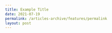 ```yaml
---
title: Example Title
date: 2021-07-19
permalink: /articles-archive/features/permalink
layout: post
---
```

